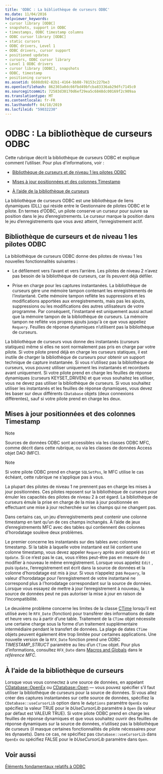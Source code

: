 ```yaml
---
title: 'ODBC : La bibliothèque de curseurs ODBC'
ms.date: 11/04/2016
helpviewer_keywords:
- cursor library [ODBC]
- snapshots, support in ODBC
- timestamps, ODBC timestamp columns
- ODBC cursor library [ODBC]
- static cursors
- ODBC drivers, Level 1
- ODBC drivers, cursor support
- positioned updates
- cursors, ODBC cursor library
- Level 1 ODBC drivers
- cursor library [ODBC], snapshots
- ODBC, timestamp
- positioning cursors
ms.assetid: 6608db92-82b1-4164-bb08-78153c227be3
ms.openlocfilehash: 862303a0dc66fbd49bfcba83336ab29dfc7145c0
ms.sourcegitcommit: 72583d30170d6ef29ea5c6848dc00169f2c909aa
ms.translationtype: MT
ms.contentlocale: fr-FR
ms.lasthandoff: 04/18/2019
ms.locfileid: "59032230"
---
```

# <a name="odbc-the-odbc-cursor-library"></a>ODBC : La bibliothèque de curseurs ODBC

Cette rubrique décrit la bibliothèque de curseurs ODBC et explique comment l’utiliser. Pour plus d'informations, voir :

- [Bibliothèque de curseurs et de niveau 1 les pilotes ODBC](#_core_the_cursor_library_and_level_1_odbc_drivers)

- [Mises à jour positionnées et des colonnes Timestamp](#_core_positioned_updates_and_timestamp_columns)

- [À l’aide de la bibliothèque de curseurs](#_core_using_the_cursor_library)

La bibliothèque de curseurs ODBC est une bibliothèque de liens dynamiques (DLL) qui réside entre le Gestionnaire de pilotes ODBC et le pilote. En termes d’ODBC, un pilote conserve un curseur pour suivre sa position dans le jeu d’enregistrements. Le curseur marque la position dans le jeu d’enregistrements que vous avez atteint, l’enregistrement actif.

##  <a name="_core_the_cursor_library_and_level_1_odbc_drivers"></a> Bibliothèque de curseurs et de niveau 1 les pilotes ODBC

La bibliothèque de curseurs ODBC donne des pilotes de niveau 1 les nouvelles fonctionnalités suivantes :

- Le défilement vers l’avant et vers l’arrière. Les pilotes de niveau 2 n’avez pas besoin de la bibliothèque de curseurs, car ils peuvent déjà défiler.

- Prise en charge pour les captures instantanées. La bibliothèque de curseurs gère une mémoire tampon contenant les enregistrements de l’instantané. Cette mémoire tampon reflète les suppressions et les modifications apportées aux enregistrements, mais pas les ajouts, suppressions ou les modifications des autres utilisateurs de votre programme. Par conséquent, l’instantané est uniquement aussi actuel que la mémoire tampon de la bibliothèque de curseurs. La mémoire tampon ne reflète vos propres ajouts jusqu'à ce que vous appeliez `Requery`. Feuilles de réponse dynamiques n’utilisent pas la bibliothèque de curseurs.

La bibliothèque de curseurs vous donne des instantanés (curseurs statiques) même si elles ne sont normalement pas pris en charge par votre pilote. Si votre pilote prend déjà en charge les curseurs statiques, il est inutile de charger la bibliothèque de curseurs pour obtenir un support technique de capture instantanée. Si vous n’utilisez pas la bibliothèque de curseurs, vous pouvez utiliser uniquement les instantanés et recordsets avant uniquement. Si votre pilote prend en charge les feuilles de réponse dynamiques (curseurs KEYSET_DRIVEN) et que vous souhaitez les utiliser, vous ne devez pas utiliser la bibliothèque de curseurs. Si vous souhaitez utiliser les instantanés et les feuilles de réponse dynamiques, vous devez les baser sur deux différents `CDatabase` objets (deux connexions différentes), sauf si votre pilote prend en charge les deux.

##  <a name="_core_positioned_updates_and_timestamp_columns"></a> Mises à jour positionnées et des colonnes Timestamp

> [!NOTE]
>  Sources de données ODBC sont accessibles via les classes ODBC MFC, comme décrit dans cette rubrique, ou via les classes de données Access objet DAO (MFC).

> [!NOTE]
>  Si votre pilote ODBC prend en charge `SQLSetPos`, le MFC utilise le cas échéant, cette rubrique ne s’applique pas à vous.

La plupart des pilotes de niveau 1 ne prennent pas en charge les mises à jour positionnées. Ces pilotes reposent sur la bibliothèque de curseurs pour émuler les capacités des pilotes de niveau 2 à cet égard. La bibliothèque de curseurs émule la prise en charge de la mise à jour positionnée en effectuant une mise à jour recherchée sur les champs qui ne changent pas.

Dans certains cas, un jeu d’enregistrements peut contenir une colonne timestamp en tant qu’un de ces champs inchangés. À l’aide de jeux d’enregistrements MFC avec des tables qui contiennent des colonnes d’horodatage soulève deux problèmes.

Le premier concerne les instantanés sur des tables avec colonnes timestamp. Si la table à laquelle votre instantané est lié contient une colonne timestamp, vous devez appeler `Requery` après avoir appelé `Edit` et `Update`. Si ce n’est pas le cas, vous n’êtes peut-être pas en mesure de modifier à nouveau le même enregistrement. Lorsque vous appelez `Edit` , puis `Update`, l’enregistrement est écrit dans la source de données et la colonne d’horodatage est mis à jour. Si vous n’appelez pas `Requery`, la valeur d’horodatage pour l’enregistrement de votre instantané ne correspond plus à l’horodatage correspondant sur la source de données. Lorsque vous essayez de mettre à jour l’enregistrement à nouveau, la source de données peut ne pas autoriser la mise à jour en raison de l’incompatibilité.

Le deuxième problème concerne les limites de la classe [CTime](../../atl-mfc-shared/reference/ctime-class.md) lorsqu’il est utilisé avec le `RFX_Date` (fonction) pour transférer des informations de date et heure vers ou à partir d’une table. Traitement de la `CTime` objet nécessite une certaine charge sous la forme d’un traitement supplémentaire intermédiaire pendant le transfert de données. La plage de dates `CTime` objets peuvent également être trop limitée pour certaines applications. Une nouvelle version de la `RFX_Date` fonction prend une ODBC *TIMESTAMP_STRUCT* paramètre au lieu d’un `CTime` objet. Pour plus d’informations, consultez `RFX_Date` dans [Macros and Globals](../../mfc/reference/mfc-macros-and-globals.md) dans le *référence MFC*.

##  <a name="_core_using_the_cursor_library"></a> À l’aide de la bibliothèque de curseurs

Lorsque vous vous connectez à une source de données, en appelant [CDatabase::OpenEx](../../mfc/reference/cdatabase-class.md#openex) ou [CDatabase::Open](../../mfc/reference/cdatabase-class.md#open) — vous pouvez spécifier s’il faut utiliser la bibliothèque de curseurs pour la source de données. Si vous allez créer des captures instantanées sur cette source de données, spécifiez la `CDatabase::useCursorLib` option dans le `dwOptions` paramètre `OpenEx` ou spécifiez la valeur TRUE pour le *bUseCursorLib* paramètre à `Open` (la valeur par défaut est VALEUR TRUE). Si votre pilote ODBC prend en charge les feuilles de réponse dynamiques et que vous souhaitez ouvrir des feuilles de réponse dynamiques sur la source de données, n’utilisez pas la bibliothèque de curseurs (il masque certaines fonctionnalités de pilote nécessaires pour les dynasets). Dans ce cas, ne spécifiez pas `CDatabase::useCursorLib` dans `OpenEx` ou spécifiez FALSE pour le *bUseCursorLib* paramètre dans `Open`.

## <a name="see-also"></a>Voir aussi

[Éléments fondamentaux relatifs à ODBC](../../data/odbc/odbc-basics.md)
